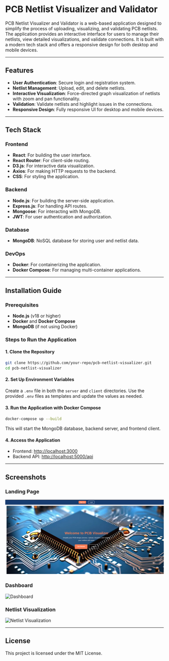 # PCB Netlist Visualizer and Validator

PCB Netlist Visualizer and Validator is a web-based application designed to simplify the process of uploading, visualizing, and validating PCB netlists. The application provides an interactive interface for users to manage their netlists, view detailed visualizations, and validate connections. It is built with a modern tech stack and offers a responsive design for both desktop and mobile devices.

---

## Features

- **User Authentication**: Secure login and registration system.
- **Netlist Management**: Upload, edit, and delete netlists.
- **Interactive Visualization**: Force-directed graph visualization of netlists with zoom and pan functionality.
- **Validation**: Validate netlists and highlight issues in the connections.
- **Responsive Design**: Fully responsive UI for desktop and mobile devices.

---

## Tech Stack

### Frontend
- **React**: For building the user interface.
- **React Router**: For client-side routing.
- **D3.js**: For interactive data visualization.
- **Axios**: For making HTTP requests to the backend.
- **CSS**: For styling the application.

### Backend
- **Node.js**: For building the server-side application.
- **Express.js**: For handling API routes.
- **Mongoose**: For interacting with MongoDB.
- **JWT**: For user authentication and authorization.

### Database
- **MongoDB**: NoSQL database for storing user and netlist data.

### DevOps
- **Docker**: For containerizing the application.
- **Docker Compose**: For managing multi-container applications.

---

## Installation Guide

### Prerequisites
- **Node.js** (v18 or higher)
- **Docker** and **Docker Compose**
- **MongoDB** (if not using Docker)

### Steps to Run the Application

#### 1. Clone the Repository
```bash
git clone https://github.com/your-repo/pcb-netlist-visualizer.git
cd pcb-netlist-visualizer
```

#### 2. Set Up Environment Variables
Create a `.env` file in both the `server` and `client` directories. Use the provided `.env` files as templates and update the values as needed.

#### 3. Run the Application with Docker Compose
```bash
docker-compose up --build
```

This will start the MongoDB database, backend server, and frontend client.

#### 4. Access the Application
- Frontend: [http://localhost:3000](http://localhost:3000)
- Backend API: [http://localhost:5000/api](http://localhost:5000/api)

---

## Screenshots

### Landing Page
![Landing Page](./landingpage.png)

### Dashboard
![Dashboard](./assets/dashboard.png)

### Netlist Visualization
![Netlist Visualization](./assets/visualization.png)

---

## License
This project is licensed under the MIT License.
